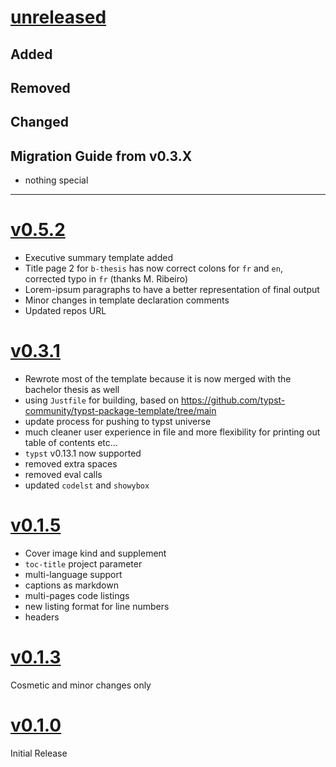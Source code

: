 # [unreleased](https://github.com/<author>/<my-package>/releases/tag/<the-tag>)

## Added

## Removed

## Changed

## Migration Guide from v0.3.X
- nothing special

---
# [v0.5.2](https://github.com/ISC-HEI/isc-hei-report/releases/tag/0.5.2)
- Executive summary template added
- Title page 2 for `b-thesis` has now correct colons for `fr` and `en`, corrected typo in `fr` (thanks M. Ribeiro)
- Lorem-ipsum paragraphs to have a better representation of final output
- Minor changes in template declaration comments
- Updated repos URL

# [v0.3.1](https://github.com/ISC-HEI/isc-hei-report/releases/tag/0.3.1)
- Rewrote most of the template because it is now merged with the bachelor thesis as well
- using `Justfile` for building, based on https://github.com/typst-community/typst-package-template/tree/main
- update process for pushing to typst universe
- much cleaner user experience in file and more flexibility for printing out table of contents etc...
- `typst` v0.13.1 now supported
- removed extra spaces
- removed eval calls
- updated `codelst` and `showybox`


# [v0.1.5](https://github.com/ISC-HEI/isc-hei-report/releases/tag/0.1.5)
- Cover image kind and supplement
- `toc-title` project parameter
- multi-language support
- captions as markdown
- multi-pages code listings
- new listing format for line numbers
- headers

# [v0.1.3](https://github.com/ISC-HEI/isc-hei-report/releases/tag/0.1.3)
Cosmetic and minor changes only

# [v0.1.0](https://github.com/ISC-HEI/isc-hei-report/releases/tag/0.1.0)
Initial Release